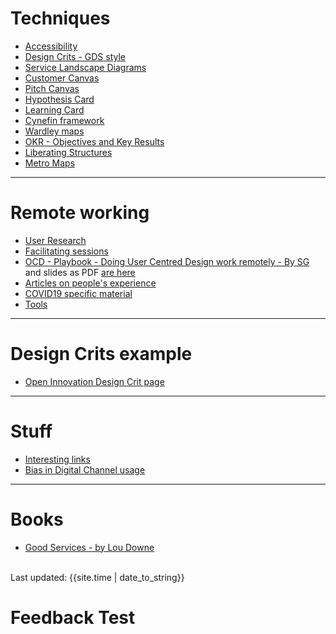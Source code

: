 

# Techniques

- [Accessibility ](https://scotentsd.github.io/a11y/)
- [Design Crits - GDS style](crits/)
- [Service Landscape Diagrams](/techniques/landscape.md)
- [Customer Canvas](/techniques/CustomerCanvasV3.pdf)
- [Pitch Canvas](/techniques/PitchCanvasV3.pdf)
- [Hypothesis Card](/techniques/HypothesisCardV2.pdf)
- [Learning Card](/techniques/LearningCardV2.pdf)
- [Cynefin framework](/techniques/cynefin.md)
- [Wardley maps](/techniques/wardley.md)
- [OKR - Objectives and Key Results](/techniques/OKR.md)
- [Liberating Structures](/techniques/LS.md)
- [Metro Maps](/techniques/MetroMaps.md)

---


# Remote working
- [User Research](remote/user-research)
- [Facilitating sessions](remote/facilitating)
- [OCD - Playbook - Doing User Centred Design work remotely - By SG](https://docs.google.com/document/d/10DhHAJUMMfyID31mGgSpLOzBW42LEv1kguFbDV2ehtw/edit#heading=h.wmc7ivby4haz) and slides as PDF [are here](files/OCD-PlaybookDoingUserCentredDesignWorkRemotely-17March2020.pdf)
- [Articles on people's experience](remote/articles)
- [COVID19 specific material](remote/covid19)
- [Tools](remote/tools)

---

# Design Crits example
- [Open Innovation Design Crit page](crits/openinnovation)

---

# Stuff

- [Interesting links](interesting.md)
- [Bias in Digital Channel usage](bias.md)

---

# Books

- [Good Services - by Lou Downe](good-services-book.md)

<br>
<div>Last updated: {{site.time | date_to_string}}</div>

# Feedback Test

<script>(function(t,e,s,o){var n,a,c;t.SMCX=t.SMCX||[],e.getElementById(o)||(n=e.getElementsByTagName(s),a=n[n.length-1],c=e.createElement(s),c.type="text/javascript",c.async=!0,c.id=o,c.src=["https:"===location.protocol?"https://":"http://","widget.surveymonkey.com/collect/website/js/tRaiETqnLgj758hTBazgd7m9_2F1U3mwIubVMU0IrtOeuW7N_2FbG8BB3uoimE8l9NVP.js"].join(""),a.parentNode.insertBefore(c,a))})(window,document,"script","smcx-sdk");</script>





